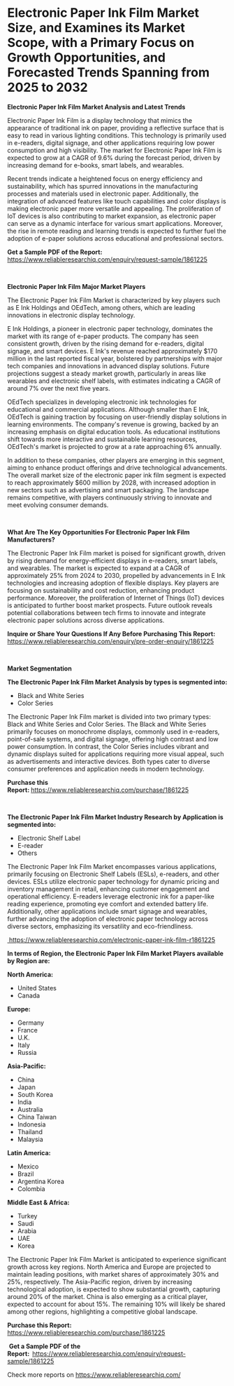 <p><h1>Electronic Paper Ink Film Market Size, and Examines its Market Scope, with a Primary Focus on Growth Opportunities, and Forecasted Trends Spanning from 2025 to 2032</h1></p><p><strong>Electronic Paper Ink Film Market Analysis and Latest Trends</strong></p>
<p><p>Electronic Paper Ink Film is a display technology that mimics the appearance of traditional ink on paper, providing a reflective surface that is easy to read in various lighting conditions. This technology is primarily used in e-readers, digital signage, and other applications requiring low power consumption and high visibility. The market for Electronic Paper Ink Film is expected to grow at a CAGR of 9.6% during the forecast period, driven by increasing demand for e-books, smart labels, and wearables. </p><p>Recent trends indicate a heightened focus on energy efficiency and sustainability, which has spurred innovations in the manufacturing processes and materials used in electronic paper. Additionally, the integration of advanced features like touch capabilities and color displays is making electronic paper more versatile and appealing. The proliferation of IoT devices is also contributing to market expansion, as electronic paper can serve as a dynamic interface for various smart applications. Moreover, the rise in remote reading and learning trends is expected to further fuel the adoption of e-paper solutions across educational and professional sectors.</p></p>
<p><strong>Get a Sample PDF of the Report:&nbsp;</strong> <a href="https://www.reliableresearchiq.com/enquiry/request-sample/1861225?utm_campaign=1170&utm_medium=2&utm_source=Github&utm_content=ia&utm_term=03022025&utm_id=electronic-paper-ink-film">https://www.reliableresearchiq.com/enquiry/request-sample/1861225</a></p>
<p>&nbsp;</p>
<p><strong>Electronic Paper Ink Film Major Market Players</strong></p>
<p><p>The Electronic Paper Ink Film Market is characterized by key players such as E Ink Holdings and OEdTech, among others, which are leading innovations in electronic display technology. </p><p>E Ink Holdings, a pioneer in electronic paper technology, dominates the market with its range of e-paper products. The company has seen consistent growth, driven by the rising demand for e-readers, digital signage, and smart devices. E Ink's revenue reached approximately $170 million in the last reported fiscal year, bolstered by partnerships with major tech companies and innovations in advanced display solutions. Future projections suggest a steady market growth, particularly in areas like wearables and electronic shelf labels, with estimates indicating a CAGR of around 7% over the next five years.</p><p>OEdTech specializes in developing electronic ink technologies for educational and commercial applications. Although smaller than E Ink, OEdTech is gaining traction by focusing on user-friendly display solutions in learning environments. The company's revenue is growing, backed by an increasing emphasis on digital education tools. As educational institutions shift towards more interactive and sustainable learning resources, OEdTech's market is projected to grow at a rate approaching 6% annually.</p><p>In addition to these companies, other players are emerging in this segment, aiming to enhance product offerings and drive technological advancements. The overall market size of the electronic paper ink film segment is expected to reach approximately $600 million by 2028, with increased adoption in new sectors such as advertising and smart packaging. The landscape remains competitive, with players continuously striving to innovate and meet evolving consumer demands.</p></p>
<p>&nbsp;</p>
<p><strong>What Are The Key Opportunities For Electronic Paper Ink Film Manufacturers?</strong></p>
<p><p>The Electronic Paper Ink Film market is poised for significant growth, driven by rising demand for energy-efficient displays in e-readers, smart labels, and wearables. The market is expected to expand at a CAGR of approximately 25% from 2024 to 2030, propelled by advancements in E Ink technologies and increasing adoption of flexible displays. Key players are focusing on sustainability and cost reduction, enhancing product performance. Moreover, the proliferation of Internet of Things (IoT) devices is anticipated to further boost market prospects. Future outlook reveals potential collaborations between tech firms to innovate and integrate electronic paper solutions across diverse applications.</p></p>
<p><strong>Inquire or Share Your Questions If Any Before Purchasing This Report:</strong> <a href="https://www.reliableresearchiq.com/enquiry/pre-order-enquiry/1861225?utm_campaign=1170&utm_medium=2&utm_source=Github&utm_content=ia&utm_term=03022025&utm_id=electronic-paper-ink-film">https://www.reliableresearchiq.com/enquiry/pre-order-enquiry/1861225</a></p>
<p>&nbsp;</p>
<p><strong>Market Segmentation</strong></p>
<p><strong>The Electronic Paper Ink Film Market Analysis by types is segmented into:</strong></p>
<p><ul><li>Black and White Series</li><li>Color Series</li></ul></p>
<p><p>The Electronic Paper Ink Film market is divided into two primary types: Black and White Series and Color Series. The Black and White Series primarily focuses on monochrome displays, commonly used in e-readers, point-of-sale systems, and digital signage, offering high contrast and low power consumption. In contrast, the Color Series includes vibrant and dynamic displays suited for applications requiring more visual appeal, such as advertisements and interactive devices. Both types cater to diverse consumer preferences and application needs in modern technology.</p></p>
<p><strong>Purchase this Report:&nbsp;</strong><a href="https://www.reliableresearchiq.com/purchase/1861225?utm_campaign=1170&utm_medium=2&utm_source=Github&utm_content=ia&utm_term=03022025&utm_id=electronic-paper-ink-film">https://www.reliableresearchiq.com/purchase/1861225</a></p>
<p>&nbsp;</p>
<p><strong>The Electronic Paper Ink Film Market Industry Research by Application is segmented into:</strong></p>
<p><ul><li>Electronic Shelf Label</li><li>E-reader</li><li>Others</li></ul></p>
<p><p>The Electronic Paper Ink Film Market encompasses various applications, primarily focusing on Electronic Shelf Labels (ESLs), e-readers, and other devices. ESLs utilize electronic paper technology for dynamic pricing and inventory management in retail, enhancing customer engagement and operational efficiency. E-readers leverage electronic ink for a paper-like reading experience, promoting eye comfort and extended battery life. Additionally, other applications include smart signage and wearables, further advancing the adoption of electronic paper technology across diverse sectors, emphasizing its versatility and eco-friendliness.</p></p>
<p><a href="https://www.reliableresearchiq.com/electronic-paper-ink-film-r1861225?utm_campaign=1170&utm_medium=2&utm_source=Github&utm_content=ia&utm_term=03022025&utm_id=electronic-paper-ink-film">&nbsp;https://www.reliableresearchiq.com/electronic-paper-ink-film-r1861225</a></p>
<p><strong>In terms of Region, the Electronic Paper Ink Film Market Players available by Region are:</strong></p>
<p>
    <p> <strong> North America: </strong>
        <ul>
            <li>United States</li>
            <li>Canada</li>
        </ul>
        </p> 
    <p> <strong> Europe: </strong>
        <ul>
            <li>Germany</li>
            <li>France</li>
            <li>U.K.</li>
            <li>Italy</li>
            <li>Russia</li>
        </ul>
        </p> 
    <p> <strong> Asia-Pacific: </strong>
        <ul>
            <li>China</li>
            <li>Japan</li>
            <li>South Korea</li>
            <li>India</li>
            <li>Australia</li>
            <li>China Taiwan</li>
            <li>Indonesia</li>
            <li>Thailand</li>
            <li>Malaysia</li>
        </ul>
        </p> 
    <p> <strong> Latin America: </strong>
        <ul>
            <li>Mexico</li>
            <li>Brazil</li>
            <li>Argentina Korea</li>
            <li>Colombia</li>
        </ul>
        </p> 
    <p> <strong> Middle East & Africa: </strong>
        <ul>
            <li>Turkey</li>
            <li>Saudi</li>
            <li>Arabia</li>
            <li>UAE</li>
            <li>Korea</li>
        </ul>
    </p>
    </p>
<p><p>The Electronic Paper Ink Film Market is anticipated to experience significant growth across key regions. North America and Europe are projected to maintain leading positions, with market shares of approximately 30% and 25%, respectively. The Asia-Pacific region, driven by increasing technological adoption, is expected to show substantial growth, capturing around 20% of the market. China is also emerging as a critical player, expected to account for about 15%. The remaining 10% will likely be shared among other regions, highlighting a competitive global landscape.</p></p>
<p><strong>Purchase this Report: </strong><a href="https://www.reliableresearchiq.com/purchase/1861225?utm_campaign=1170&utm_medium=2&utm_source=Github&utm_content=ia&utm_term=03022025&utm_id=electronic-paper-ink-film">https://www.reliableresearchiq.com/purchase/1861225</a></p>
<p>&nbsp;<strong>Get a Sample PDF of the Report:&nbsp;&nbsp;</strong><a href="https://www.reliableresearchiq.com/enquiry/request-sample/1861225?utm_campaign=1170&utm_medium=2&utm_source=Github&utm_content=ia&utm_term=03022025&utm_id=electronic-paper-ink-film">https://www.reliableresearchiq.com/enquiry/request-sample/1861225</a></p>
<p><strong></strong></p>
<p>Check more reports on <a href="https://www.reliableresearchiq.com/?utm_campaign=1170&utm_medium=2&utm_source=Github&utm_content=ia&utm_term=03022025&utm_id=electronic-paper-ink-film">https://www.reliableresearchiq.com/</a></p>